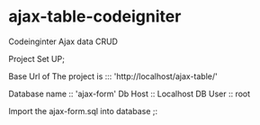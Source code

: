 # ajax-table-codeigniter
Codeinginter Ajax data CRUD 


Project Set UP;

Base Url of The project is ::: 'http://localhost/ajax-table/'

Database name :: 'ajax-form'
Db Host :: Localhost
DB User :: root

Import the ajax-form.sql into database ;:

